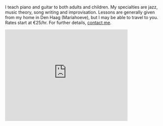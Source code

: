 I teach piano and guitar to both adults and children. My specialties are jazz, music theory, song writing and improvisation. Lessons are generally given from my home in Den Haag (Mariahoeve), but I may be able to travel to you. Rates start at €25/hr. For further details, [contact me](https://carmelfreeman.com/pages/contact.html).

<iframe src="https://www.google.com/maps/embed?pb=!1m14!1m12!1m3!1d9804.955314650068!2d4.357948474103191!3d52.093584894312585!2m3!1f0!2f0!3f0!3m2!1i1024!2i768!4f13.1!5e0!3m2!1snl!2snl!4v1619116985114!5m2!1snl!2snl" width="400" height="300" style="border:0;" allowfullscreen="" loading="lazy"></iframe>